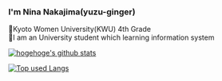 ### I'm Nina Nakajima(yuzu-ginger)
🏫Kyoto Women University(KWU) 4th Grade
<br>
🏫I am an University student which learning information system

<!-- リポジトリステータス -->
[![hogehoge's github stats](https://github-readme-stats.vercel.app/api?username=yuzu-ginger&hide=contribs&count_private=true&show_icons=true&theme=tokyonight)](https://github.com/yuzu-ginger/)

<!-- ソースコード統計 -->
[![Top used Langs](https://github-readme-stats.vercel.app/api/top-langs/?username=yuzu-ginger&layout=compact&theme=tokyonight)](https://github.com/yuzu-ginger/)
<!--
**NinaNakajima/NinaNakajima** is a ✨ _special_ ✨ repository because its `README.md` (this file) appears on your GitHub profile.

Here are some ideas to get you started:

- 🔭 I’m currently working on ...
- 🌱 I’m currently learning ...
- 👯 I’m looking to collaborate on ...
- 🤔 I’m looking for help with ...
- 💬 Ask me about ...
- 📫 How to reach me: ...
- 😄 Pronouns: ...
- ⚡ Fun fact: ...
-->
